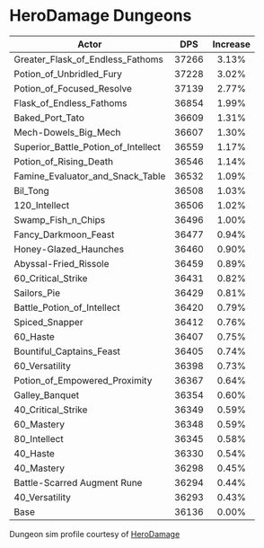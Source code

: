 # HeroDamage Dungeons
| Actor | DPS | Increase |
|---|:---:|:---:|
|Greater_Flask_of_Endless_Fathoms|37266|3.13%|
|Potion_of_Unbridled_Fury|37228|3.02%|
|Potion_of_Focused_Resolve|37139|2.77%|
|Flask_of_Endless_Fathoms|36854|1.99%|
|Baked_Port_Tato|36609|1.31%|
|Mech-Dowels_Big_Mech|36607|1.30%|
|Superior_Battle_Potion_of_Intellect|36559|1.17%|
|Potion_of_Rising_Death|36546|1.14%|
|Famine_Evaluator_and_Snack_Table|36532|1.09%|
|Bil_Tong|36508|1.03%|
|120_Intellect|36506|1.02%|
|Swamp_Fish_n_Chips|36496|1.00%|
|Fancy_Darkmoon_Feast|36477|0.94%|
|Honey-Glazed_Haunches|36460|0.90%|
|Abyssal-Fried_Rissole|36459|0.89%|
|60_Critical_Strike|36431|0.82%|
|Sailors_Pie|36429|0.81%|
|Battle_Potion_of_Intellect|36420|0.79%|
|Spiced_Snapper|36412|0.76%|
|60_Haste|36407|0.75%|
|Bountiful_Captains_Feast|36405|0.74%|
|60_Versatility|36398|0.73%|
|Potion_of_Empowered_Proximity|36367|0.64%|
|Galley_Banquet|36354|0.60%|
|40_Critical_Strike|36349|0.59%|
|60_Mastery|36348|0.59%|
|80_Intellect|36345|0.58%|
|40_Haste|36330|0.54%|
|40_Mastery|36298|0.45%|
|Battle-Scarred Augment Rune|36294|0.44%|
|40_Versatility|36293|0.43%|
|Base|36136|0.00%|

 Dungeon sim profile courtesy of [HeroDamage](https://www.herodamage.com/)